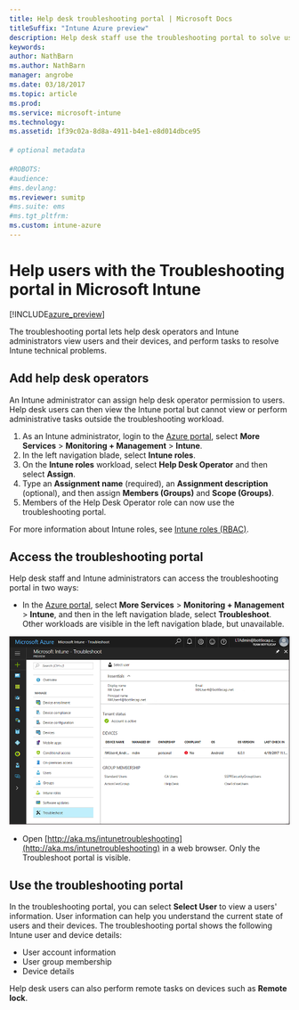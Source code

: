 ```yaml
---
title: Help desk troubleshooting portal | Microsoft Docs
titleSuffix: "Intune Azure preview"
description: Help desk staff use the troubleshooting portal to solve users' technical problems  
keywords:
author: NathBarn
ms.author: NathBarn
manager: angrobe
ms.date: 03/18/2017
ms.topic: article
ms.prod:
ms.service: microsoft-intune
ms.technology:
ms.assetid: 1f39c02a-8d8a-4911-b4e1-e8d014dbce95

# optional metadata

#ROBOTS:
#audience:
#ms.devlang:
ms.reviewer: sumitp
#ms.suite: ems
#ms.tgt_pltfrm:
ms.custom: intune-azure
---
```

# Help users with the Troubleshooting portal in Microsoft Intune

[!INCLUDE[azure_preview](../includes/azure_preview.md)]

The troubleshooting portal lets help desk operators and Intune administrators view users and their devices, and perform tasks to resolve Intune technical problems.

## Add help desk operators
An Intune administrator can assign help desk operator permission to users. Help desk users can then view the Intune portal but cannot view or perform administrative tasks outside the troubleshooting workload.

1. As an Intune administrator, login to the [Azure portal](https:portal.azure.com), select **More Services** > **Monitoring + Management** > **Intune**.
2. In the left navigation blade, select **Intune roles**.
3. On the **Intune roles** workload, select **Help Desk Operator** and then select **Assign**.
4. Type an **Assignment name** (required), an **Assignment description** (optional), and then assign **Members (Groups)** and **Scope (Groups)**.
5. Members of the Help Desk Operator role can now use the troubleshooting portal.

For more information about Intune roles, see [Intune roles (RBAC)](https://docs.microsoft.com/intune-azure/access-control/role-based-access-control).

## Access the troubleshooting portal

Help desk staff and Intune administrators can access the troubleshooting portal in two ways:
- In the [Azure portal](https://portal.azure.com), select **More Services** > **Monitoring + Management** > **Intune**, and then in the left navigation blade, select **Troubleshoot**. Other workloads are visible in the left navigation blade, but unavailable.

![Screenshot of the Intune Troubleshoot workload with Select User link](media/help-desk-user.png)
- Open [http://aka.ms/intunetroubleshooting](http://aka.ms/intunetroubleshooting) in a web browser. Only the Troubleshoot portal is visible.

## Use the troubleshooting portal

In the troubleshooting portal, you can select **Select User** to view a users' information. User information can help you understand the current state of users and their devices. The troubleshooting portal shows the following Intune user and device details:
- User account information
- User group membership
- Device details

Help desk users can also perform remote tasks on devices such as **Remote lock**.
